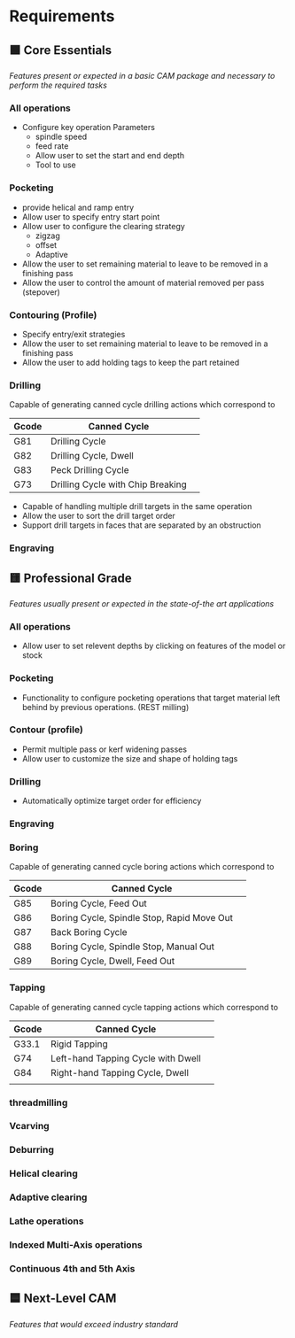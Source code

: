 # Requirements
## 🟩 Core Essentials
*Features present or expected in a basic CAM package and necessary to perform the required tasks*

### All operations
- Configure key operation Parameters
	- spindle speed
	- feed rate
    - Allow user to set the start and end depth
    - Tool to use

### Pocketing
- provide helical and ramp entry
- Allow user to specify entry start point
- Allow user to configure the clearing strategy
    - zigzag
    - offset
    - Adaptive
- Allow the user to set remaining material to leave to be removed in a
  finishing pass
- Allow the user to control the amount of material removed per pass (stepover)

### Contouring (Profile)
- Specify entry/exit strategies
- Allow the user to set remaining material to leave to be removed in a
finishing pass
- Allow the user to add holding tags to keep the part retained

### Drilling
Capable of generating canned cycle drilling actions which correspond to

| Gcode | Canned Cycle                      |     |
|-------|-----------------------------------|-----|
| G81   | Drilling Cycle                    |     |
| G82   | Drilling Cycle, Dwell             |     |
| G83   | Peck Drilling Cycle               |     |
| G73   | Drilling Cycle with Chip Breaking |     |

- Capable of handling multiple drill targets in the same operation
- Allow the user to sort the drill target order
- Support drill targets in faces that are separated by an obstruction


### Engraving


## 🟨 Professional Grade
*Features usually present or expected in the state-of-the art applications*

### All operations
- Allow user to set relevent depths by clicking on features of the model or
  stock

### Pocketing
- Functionality to configure pocketing operations that target material left
  behind by previous operations.  (REST milling)

### Contour (profile)
- Permit multiple pass or kerf widening passes
- Allow user to customize the size and shape of holding tags

### Drilling
- Automatically optimize target order for efficiency

### Engraving

### Boring
Capable of generating canned cycle boring actions which correspond to

| Gcode | Canned Cycle                               |     |
|-------|-----------------------------------|-----|
| G85   | Boring Cycle, Feed Out                     |     |
| G86   | Boring Cycle, Spindle Stop, Rapid Move Out |     |
| G87   | Back Boring Cycle                          |     |
| G88   | Boring Cycle, Spindle Stop, Manual Out     |     |
| G89   | Boring Cycle, Dwell, Feed Out              |     |

### Tapping
Capable of generating canned cycle tapping actions which correspond to

| Gcode | Canned Cycle                       |     |
|-------|-----------------------------------|-----|
| G33.1 | Rigid Tapping                      |     |
| G74   | Left-hand Tapping Cycle with Dwell |     |
| G84   | Right-hand Tapping Cycle, Dwell    |     |
|       |                                    |     |

### threadmilling

### Vcarving

### Deburring

### Helical clearing

### Adaptive clearing

### Lathe operations

### Indexed Multi-Axis operations

### Continuous 4th and 5th Axis

## 🟦 Next-Level CAM
*Features that would exceed industry standard*
